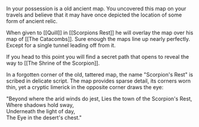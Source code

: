 In your possession is a old ancient map. You uncovered this map on your travels and believe that it may have once depicted the location of some form of ancient relic.

When given to [[Quill]] in [[Scorpions Rest]] he will overlay the map over his map of [[The Catacombs]]. Sure enough the maps line up nearly perfectly. Except for a single tunnel leading off from it.

If you head to this point you will find a secret path that opens to reveal the way to [[The Shrine of the Scorpion]].

In a forgotten corner of the old, tattered map, the name "Scorpion's Rest" is scribed in delicate script. The map provides sparse detail, its corners worn thin, yet a cryptic limerick in the opposite corner draws the eye:

"Beyond where the arid winds do jest,
Lies the town of the Scorpion's Rest, 
Where shadows hold sway,  
Underneath the light of day,  
The Eye in the desert's chest."